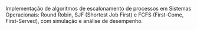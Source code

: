 Implementação de algoritmos de escalonamento de processos em Sistemas Operacionais: Round Robin, SJF (Shortest Job First) e FCFS (First-Come, First-Served), com simulação e análise de desempenho.
